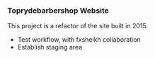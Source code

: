 ### Toprydebarbershop Website

This project is a refactor of the site built in 2015.

- Test workflow, with fxsheikh collaboration
- Establish staging area
